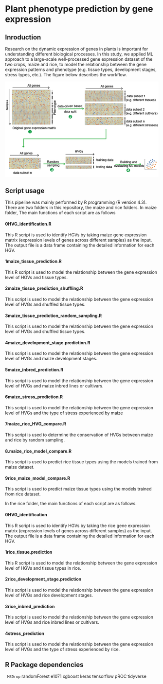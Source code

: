 # Plant phenotype prediction by gene expression

## Inroduction
Research on the dynamic expression of genes in plants is important for understanding different biological processes. In this study, we applied ML approach to a large-scale well-processed gene expression dataset of the two crops, maize and rice, to model the relationship between the gene expression patterns and phenotype (e.g. tissue types, development stages, stress types, etc.). The figure below describes the workflow.

![image](https://github.com/Zefeng2018/plant-phenotype-prediction-by-gene-expression/blob/main/images/img.png)

## Script usage

This pipeline was mainly performed by R programming (R version 4.3). There are two folders in this repository, the maize and rice folders. In maize folder, The main functions of each script are as follows

#### 0HVG_identification.R
This R script is used to identify HGVs by taking maize gene expression matrix (expression levels of genes across different samples) as the input. The output file is a data frame containing the detailed information for each HGV. 
#### 1maize_tissue_prediction.R
This R script is used to model the relationship between the gene expression level of HGVs and tissue types.
#### 2maize_tissue_prediction_shuffling.R
This script is used to model the relationship between the gene expression level of HVGs and shuffled tissue types.
#### 3maize_tissue_prediction_random_sampling.R
This script is used to model the relationship between the gene expression level of HVGs and shuffled tissue types.
#### 4maize_development_stage.prediction.R
This script is used to model the relationship between the gene expression level of HVGs and maize development stages.
#### 5maize_inbred_prediction.R
This script is used to model the relationship between the gene expression level of HVGs and maize inbred lines or cultivars.
#### 6maize_stress_prediction.R
This script is used to model the relationship between the gene expression level of HVGs and the type of stress experienced by maize
#### 7maize_rice_HVG_compare.R
This script is used to determine the conservation of HVGs between maize and rice by random sampling.
#### 8.maize_rice_model_compare.R
This script is used to predict rice tissue types using the models trained from maize dataset.
#### 9rice_maize_model_compare.R
This script is used to predict maize tissue types using the models trained from rice dataset.

In the rice folder, the main functions of each script are as follows.
#### 0HVG_identification
This R script is used to identify HGVs by taking the rice gene expression matrix (expression levels of genes across different samples) as the input. The output file is a data frame containing the detailed information for each HGV. 
#### 1rice_tissue.prediction
This R script is used to model the relationship between the gene expression level of HGVs and tissue types in rice.
#### 2rice_development_stage.prediction
This script is used to model the relationship between the gene expression level of HVGs and rice development stages.
#### 3rice_inbred_prediction
This script is used to model the relationship between the gene expression level of HVGs and rice inbred lines or cultivars.
#### 4stress_prediction
This script is used to model the relationship between the gene expression level of HVGs and the type of stress experienced by rice.

## R Package dependencies
``` M3Drop```
randomForest
e1071
xgboost
keras
tensorflow
pROC
tidyverse

